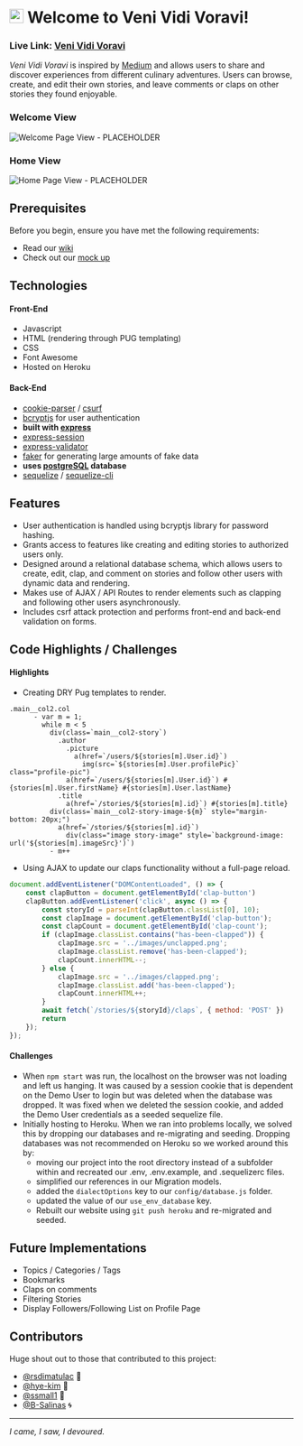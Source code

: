 # <img src="public/favicon.ico" width="25" height="25"> Welcome to Veni Vidi Voravi! 

### **Live Link: [Veni Vidi Voravi](https://venividivoravi.herokuapp.com/welcome/)**

_Veni Vidi Voravi_ is inspired by [Medium](https://medium.com/) and allows users to share and discover experiences from different culinary adventures. Users can browse, create, and edit their own stories, and leave comments or claps on other stories they found enjoyable. 

### Welcome View
![Welcome Page View - PLACEHOLDER](public/images/welcome-page-2.gif)

### Home View
![Home Page View - PLACEHOLDER](/public/images/home-page-3.gif)

## Prerequisites
Before you begin, ensure you have met the following requirements:
- Read our [wiki](https://github.com/rsdimatulac/Veni-Vidi-Voravi/wiki)
- Check out our [mock up](https://xd.adobe.com/view/d2379a4a-1d94-46e5-8f09-316f9bebba7c-8764/)

##  Technologies
#### Front-End
- Javascript
- HTML (rendering through PUG templating)
- CSS
- Font Awesome
- Hosted on Heroku

#### Back-End
- [cookie-parser](https://www.npmjs.com/package/cookie-parser) / [csurf](https://www.npmjs.com/package/csurf)
- [bcryptjs](https://www.npmjs.com/package/bcryptjs) for user authentication
- **built with [express](https://expressjs.com/)**
- [express-session](https://www.npmjs.com/package/express-session)
- [express-validator](https://www.npmjs.com/package/express-validator)
- [faker](https://www.npmjs.com/package/faker) for generating large amounts of fake data
- **uses [postgreSQL](https://www.postgresql.org/) database**
- [sequelize](https://www.npmjs.com/package/sequelize) / [sequelize-cli](https://www.npmjs.com/package/sequelize-cli)

## Features
- User authentication is handled using bcryptjs library for password hashing.
- Grants access to features like creating and editing stories to authorized users only.
- Designed around a relational database schema, which allows users to create, edit, clap, and comment on stories and follow other users with dynamic data and rendering.
- Makes use of AJAX / API Routes to render elements such as clapping and following other users asynchronously.
- Includes csrf attack protection and performs front-end and back-end validation on forms.

## Code Highlights / Challenges 

#### Highlights 
- Creating DRY Pug templates to render.
```pug
.main__col2.col
      - var m = 1;
        while m < 5
          div(class=`main__col2-story`)
            .author
              .picture
                a(href=`/users/${stories[m].User.id}`)
                  img(src=`${stories[m].User.profilePic}` class="profile-pic")
              a(href=`/users/${stories[m].User.id}`) #{stories[m].User.firstName} #{stories[m].User.lastName}
            .title
              a(href=`/stories/${stories[m].id}`) #{stories[m].title}
          div(class=`main__col2-story-image-${m}` style="margin-bottom: 20px;")
            a(href=`/stories/${stories[m].id}`)
              div(class="image story-image" style=`background-image: url('${stories[m].imageSrc}')`)
          - m++
```

- Using AJAX to update our claps functionality without a full-page reload.
```js
document.addEventListener("DOMContentLoaded", () => {
    const clapButton = document.getElementById('clap-button')
    clapButton.addEventListener('click', async () => {
        const storyId = parseInt(clapButton.classList[0], 10);
        const clapImage = document.getElementById('clap-button');
        const clapCount = document.getElementById('clap-count');
        if (clapImage.classList.contains("has-been-clapped")) {
            clapImage.src = '../images/unclapped.png'; 
            clapImage.classList.remove('has-been-clapped');
            clapCount.innerHTML--;
        } else { 
            clapImage.src = '../images/clapped.png';
            clapImage.classList.add('has-been-clapped');
            clapCount.innerHTML++;
        }
        await fetch(`/stories/${storyId}/claps`, { method: 'POST' })
        return
    });
});
```

#### Challenges
- When `npm start` was run, the localhost on the browser was not loading and left us hanging. It was caused by a session cookie that is dependent on the Demo User to login but was deleted when the database was dropped. It was fixed when we deleted the session cookie, and added the Demo User credentials as a seeded sequelize file.
- Initially hosting to Heroku. When we ran into problems locally, we solved this by dropping our databases and re-migrating and seeding. Dropping databases was not recommended on Heroku so we worked around this by:
  - moving our project into the root directory instead of a subfolder within and recreated our .env, .env.example, and .sequelizerc files. 
  - simplified our references in our Migration models.
  - added the `dialectOptions` key to our `config/database.js` folder.
  - updated the value of our `use_env_database` key.
  - Rebuilt our website using `git push heroku` and re-migrated and seeded. 

## Future Implementations 
 - Topics / Categories / Tags
- Bookmarks
- Claps on comments
- Filtering Stories
- Display Followers/Following List on Profile Page

## Contributors
Huge shout out to those that contributed to this project:
- [@rsdimatulac](https://github.com/rsdimatulac) 🚁
- [@hye-kim](https://github.com/hye-kim) 🎴
- [@ssmall1](https://github.com/ssmall1) 🌿
- [@B-Salinas](https://github.com/B-Salinas) 🌀

---

_I came, I saw, I devoured._
